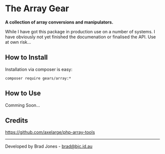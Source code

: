 The Array Gear
================================================================================
**A collection of array conversions and manipulators.**

While I have got this package in production use on a number of systems.
I have obviously not yet finished the documenation or finalised the API.
Use at own risk...

How to Install
--------------------------------------------------------------------------------
Installation via composer is easy:

	composer require gears/array:*

How to Use
--------------------------------------------------------------------------------
Comming Soon...


Credits
--------------------------------------------------------------------------------
https://github.com/axelarge/php-array-tools

--------------------------------------------------------------------------------
Developed by Brad Jones - brad@bjc.id.au
